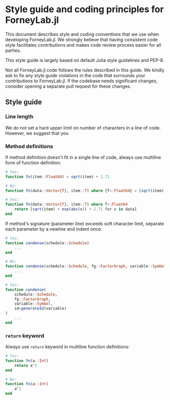 # Style guide and coding principles for ForneyLab.jl

This document describes style and coding conventions that we use when developing
ForneyLab.jl. We strongly believe that having consistent code style facilitates
contributions and makes code review process easier for all parties.

This style guide is largely based on default Julia style guidelines and PEP-8.

Not all ForneyLab.jl code follows the rules described in this guide. We kindly
ask to fix any style guide violations in the code that surrounds your
contributions to ForneyLab.jl. If the codebase needs significant changes,
consider opening a separate pull request for these changes.

## Style guide

### Line length

We do not set a hard upper limit on number of characters in a line of code.
However, we suggest that you 

### Method definitions

If method definition doesn't fit in a single line of code, always use
multiline form of function definition:

```julia
# Yes:
function fn(item::Float64) = sqrt(item) + 2.71

# No:
function fn(data::Vector{T}, item::T) where {T<:Float64} = [sqrt(item) + exp(abs(x)) + 2.71 for x in data] 

# Yes:
function fn(data::Vector{T}, item::T) where T<:Float64
    return [sqrt(item) + exp(abs(x)) + 2.71 for x in data] 
end
```

If method's signature (parameter line) exceeds soft character limit, separate
each parameter by a newline and indent once:

```julia
# Yes: 
function condense(schedule::Schedule)
    ...
end

# No: 
function condense(schedule::Schedule, fg::FactorGraph, variable::Symbol, id=generateId(variable))
    ...
end

# Yes:
function condense(
    schedule::Schedule, 
    fg::FactorGraph, 
    variable::Symbol, 
    id=generateId(variable)
)
    ...
end

```


### `return` keyword

Always use `return` keyword in multiline function definitions:

```julia
# Yes:
function fn(a::Int)
    return a^2
end

# No:
function fn(a::Int)
    a^2
end
```
